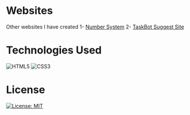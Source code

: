 # Websites
Other websites I have created
1- [Number System](https://numbersystem1.netlify.app/)
2- [TaskBot Suggest Site](https://taskbot-suggest.netlify.app/)
# Technologies Used
![HTML5](https://img.shields.io/badge/HTML5-E34F26?logo=html5&logoColor=white)
![CSS3](https://img.shields.io/badge/CSS3-1572B6?logo=css3&logoColor=white)
# License
[![License: MIT](https://img.shields.io/badge/License-MIT-green.svg)](LICENSE)
